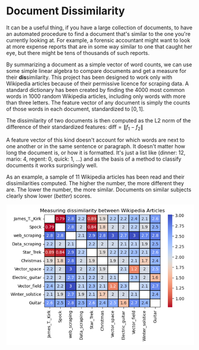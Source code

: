 # Document Dissimilarity

It can be a useful thing, if you have a large collection of documents,
to have an automated procedure to find a document that's similar to
the one you're currently looking at.  For example, a forensic accountant
might want to look at more expense reports that are in some way similar
to one that caught her eye, but there might be tens of thousands of such
reports.

By summarizing a document as a simple vector of word counts, we can use
some simple linear algebra to compare documents and get a measure for
their **dis**similarity.  This project has been designed to work only
with Wikipedia articles because of their permissive licence for scraping
data. A standard dictionary has been created
by finding the 4000 most common words in 1000 random Wikipedia articles,
including only words with more than three letters. The feature vector
of any document is simply the counts of those words in each document,
standardized to $[0, 1]$.

The dissimilarity of two documents is then computed as the L2 norm of the difference
of their standardized features: $\text{diff} = \lVert f_1 - f_2 \rVert$  

A feature vector of this kind doesn't account for which words are next to
one another or in the same sentence or paragraph. It doesn't matter 
how long the document is, or how it is formatted. It's just a list like
(dinner: 12, mario: 4, regent: 0, quick: 1, ...) and as the basis of a
method to classify documents it works surprisingly well.

As an example, a sample of 11 Wikipedia articles has been read and their
dissimilarities computed.  The higher the number, the more different they
are. The lower the number, the more similar. Documents on similar subjects
clearly show lower (*better*) scores.

![Graph showing document similarity scores](document_dissim.png)
